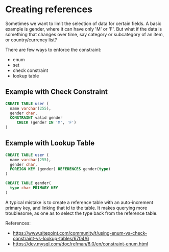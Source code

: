 # Creating references

Sometimes we want to limit the selection of data for certain fields. A basic example is gender, where it can have only 'M' or 'F'. But what if the data is something that changes over time, say category or subcategory of an item, or country/currency list?

There are few ways to enforce the constraint:
- enum
- set
- check constraint 
- lookup table

## Example with Check Constraint

```sql
CREATE TABLE user (
  name varchar(255),
  gender char,
  CONSTRAINT valid gender
     CHECK (gender IN 'M', 'F')
)
```
## Example with Lookup Table

```sql
CREATE TABLE user (
  name varchar(255),
  gender char,
  FOREIGN KEY (gender) REFERENCES gender(type)
)

CREATE TABLE gender(
  type char PRIMARY KEY
)
```

A typical mistake is to create a reference table with an auto-increment primary key, and linking that id to the table. It makes querying more troublesome, as one as to select the type back from the reference table. 

References:
- https://www.sitepoint.com/community/t/using-enum-vs-check-constraint-vs-lookup-tables/6704/6
- https://dev.mysql.com/doc/refman/8.0/en/constraint-enum.html
